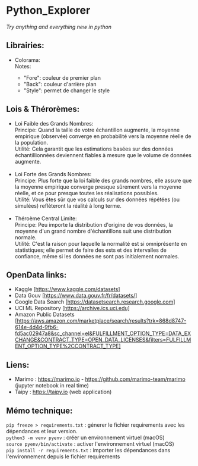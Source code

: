 # Python_Explorer

_Try anything and everything new in python_

## Librairies:

- Colorama: <br>
  Notes: <br>

  - "Fore": couleur de premier plan
  - "Back": couleur d'arrière plan
  - "Style": permet de changer le style

## Lois & Thérorèmes:

- Loi Faible des Grands Nombres: <br>
  Principe: Quand la taille de votre échantillon augmente, la moyenne empirique (observée) converge en probabilité vers la moyenne réelle de la population. <br>
  Utilité: Cela garantit que les estimations basées sur des données échantillionnées deviennent fiables à mesure que le volume de données augmente. <br>
  <br>
- Loi Forte des Grands Nombres: <br>
  Principe: Plus forte que la loi faible des grands nombres, elle assure que la moyenne empirique converge presque sûrement vers la moyenne réelle, et ce pour presque toutes les réalisations possibles. <br>
  Utilité: Vous êtes sûr que vos calculs sur des données répétées (ou simulées) reflèteront la réalité à long terme. <br>
  <br>
- Théroème Central Limite: <br>
  Principe: Peu importe la distribution d'origine de vos données, la moyenne d'un grand nombre d'échantillons suit une distribution normale. <br>
  Utilité: C'est la raison pour laquelle la normalité est si omniprésente en statistiques; elle permet de faire des ests et des intervalles de confiance, même si les données ne sont pas initialement normales. <br>

## OpenData links:

- Kaggle [https://www.kaggle.com/datasets]
- Data Gouv [https://www.data.gouv.fr/fr/datasets/]
- Google Data Search [https://datasetsearch.research.google.com]
- UCI ML Repository [https://archive.ics.uci.edu]
- Amazon Public Datasets [https://aws.amazon.com/marketplace/search/results?trk=868d8747-614e-4d4d-9fb6-fd5ac02947a8&sc_channel=el&FULFILLMENT_OPTION_TYPE=DATA_EXCHANGE&CONTRACT_TYPE=OPEN_DATA_LICENSES&filters=FULFILLMENT_OPTION_TYPE%2CCONTRACT_TYPE]

## Liens:

- Marimo : https://marimo.io - https://github.com/marimo-team/marimo (jupyter notebook in real time)
- Taipy : https://taipy.io (web application)

## Mémo technique:

`pip freeze > requirements.txt` : génerer le fichier requirements avec les dépendances et leur version. <br>
`python3 -m venv pyenv` : créer un environnement virtuel (macOS) <br>
`source pyenv/bin/activate` : activer l'environnement virtuel (macOS) <br>
`pip install -r requirements.txt` : importer les dépendances dans l'environnement depuis le fichier requirements
